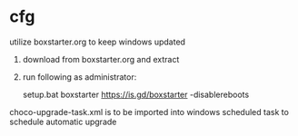# cfg
utilize boxstarter.org to keep windows updated

1. download from boxstarter.org and extract
2. run following as administrator:

     setup.bat
     boxstarter https://is.gd/boxstarter -disablereboots

choco-upgrade-task.xml is to be imported into windows scheduled task to schedule automatic upgrade
